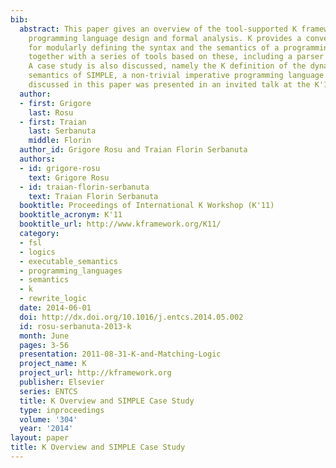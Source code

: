 ```yaml
---
bib:
  abstract: This paper gives an overview of the tool-supported K framework for semantics-based
    programming language design and formal analysis. K provides a convenient notation
    for modularly defining the syntax and the semantics of a programming language,
    together with a series of tools based on these, including a parser and an interpreter.
    A case study is also discussed, namely the K definition of the dynamic and static
    semantics of SIMPLE, a non-trivial imperative programming language. The material
    discussed in this paper was presented in an invited talk at the K'11 workshop.
  author:
  - first: Grigore
    last: Rosu
  - first: Traian
    last: Serbanuta
    middle: Florin
  author_id: Grigore Rosu and Traian Florin Serbanuta
  authors:
  - id: grigore-rosu
    text: Grigore Rosu
  - id: traian-florin-serbanuta
    text: Traian Florin Serbanuta
  booktitle: Proceedings of International K Workshop (K'11)
  booktitle_acronym: K'11
  booktitle_url: http://www.kframework.org/K11/
  category:
  - fsl
  - logics
  - executable_semantics
  - programming_languages
  - semantics
  - k
  - rewrite_logic
  date: 2014-06-01
  doi: http://dx.doi.org/10.1016/j.entcs.2014.05.002
  id: rosu-serbanuta-2013-k
  month: June
  pages: 3-56
  presentation: 2011-08-31-K-and-Matching-Logic
  project_name: K
  project_url: http://kframework.org
  publisher: Elsevier
  series: ENTCS
  title: K Overview and SIMPLE Case Study
  type: inproceedings
  volume: '304'
  year: '2014'
layout: paper
title: K Overview and SIMPLE Case Study
---
```

